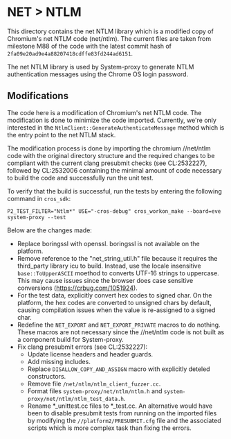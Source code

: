 # NET > NTLM

This directory contains the net NTLM library which is a modified copy of
Chromium's net NTLM code (net/ntlm). The current files are taken from milestone
M88 of the code with the latest commit hash of
`2fa09e20ad9e4a88207418cdffe83fd244ad6151`.

The net NTLM library is used by System-proxy to generate NTLM authentication
messages using the Chrome OS login password.

## Modifications

The code here is a modification of Chromium's net NTLM code. The modification is
done to minimize the code imported. Currently, we're only interested in the
`NtlmClient::GenerateAuthenticateMessage` method which is the entry point to
the net NTLM stack.

The modification process is done by importing the chromium //net/ntlm code with
the original directory structure and the required changes to be compliant with the
current clang presubmit checks (see CL:2532227), followed by CL:2532006
containing the minimal amount of code necessary to build the code and successfully
run the unit test.

To verify that the build is successful, run the tests by entering the following
command in `cros_sdk`:

```shell
P2_TEST_FILTER="Ntlm*" USE="-cros-debug" cros_workon_make --board=eve system-proxy --test
```

Below are the changes made:
*   Replace boringssl with openssl. boringssl is not available on the platform.
*   Remove reference to the "net_string_util.h" file because it requires the
third_party library icu to build. Instead, use the locale insensitive
`base::ToUpperASCII` moethod to converts UTF-16 strings to uppercase. This may
cause issues since the browser does case sensitive conversions
(https://crbug.com/1051924).
*   For the test data, explicitly convert hex codes to signed char. On the
platform, the hex codes are converted to unsigned chars by default, causing
compilation issues when the value is re-assigned to a signed char.
*   Redefine the `NET_EXPORT` and `NET_EXPORT_PRIVATE` macros to do nothing. These
 macros are not necessary since the //net/ntlm code is not built as a component
 build for System-proxy.
*   Fix clang presubmit errors (see CL:2532227):
    *   Update license headers and header guards.
    *   Add missing includes.
    *   Replace `DISALLOW_COPY_AND_ASSIGN` macro with explicitly deteled constructors.
    *   Remove file `/net/ntlm/ntlm_client_fuzzer.cc`.
    *   Format files `system-proxy/net/ntlm/ntlm.h` and `system-proxy/net/ntlm/ntlm_test_data.h`.
    *   Rename *_unittest.cc files to *_test.cc.
    An alternative would have been to disable presubmit tests from running on the
    imported files by modifying the `//platform2/PRESUBMIT.cfg` file and the associated
    scripts which is more complex task than fixing the errors.
